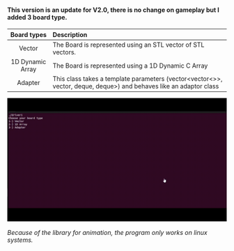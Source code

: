 #### This version is an update for V2.0, there is no change on gameplay but I added 3 board type.
|Board types    |Description |
|:-----------:|:-|
| Vector | The Board is represented using an STL vector of STL vectors. |
| 1D Dynamic Array | The Board is represented using a 1D Dynamic C Array|
| Adapter | This class takes a template parameters (vector<vector<>>, vector<deque>, deque<vector>, deque<deque>>) and behaves like an adaptor class |

<p align = "left">
  <img src="https://github.com/meteahmetyakar/Project-Tetris/blob/main/V2.5/images/V2.5.gif"/> 
</p>

*Because of the library for animation, the program only works on linux systems.*
